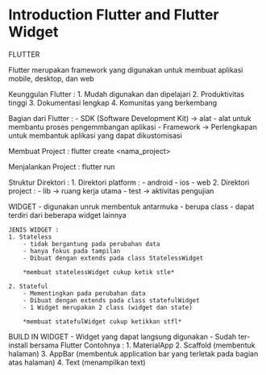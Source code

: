 # Introduction Flutter and Flutter Widget

FLUTTER

Flutter merupakan framework yang digunakan untuk membuat aplikasi mobile, desktop, dan web

Keunggulan Flutter :
    1. Mudah digunakan dan dipelajari
    2. Produktivitas tinggi
    3. Dokumentasi lengkap
    4. Komunitas yang berkembang

Bagian dari Flutter :
    - SDK (Software Development Kit) -> alat - alat untuk membantu proses pengemmbangan aplikasi
    - Framework -> Perlengkapan untuk membantuk aplikasi yang dapat dikustomisasi

Membuat Project : flutter create  <nama_project>

Menjalankan Project : flutter run

Struktur Direktori :
    1. Direktori platform :
        - android
        - ios 
        - web
    2. Direktori project :
        - lib -> ruang kerja utama
        - test -> aktivitas pengujian
    
WIDGET 
    - digunakan unruk membentuk antarmuka
    - berupa class
    - dapat terdiri dari beberapa widget lainnya

    JENIS WIDGET :
    1. Stateless 
        - tidak bergantung pada perubahan data
        - hanya fokus pada tampilan
        - Dibuat dengan extends pada class StatelessWidget

        *membuat statelessWidget cukup ketik stle*

    2. Stateful
        - Mementingkan pada perubahan data
        - Dibuat dengan extends pada class statefulWidget
        - 1 Widget merupakan 2 class (widget dan state)

        *membuat statefulWidget cukup ketikkan stfl*

BUILD IN WIDGET
    - Widget yang dapat langsung digunakan
    - Sudah ter-install bersama Flutter
    Contohnya :
        1. MaterialApp
        2. Scaffold (membentuk halaman)
        3. AppBar (membentuk application bar yang terletak pada bagian atas halaman)
        4. Text (menampilkan text)
